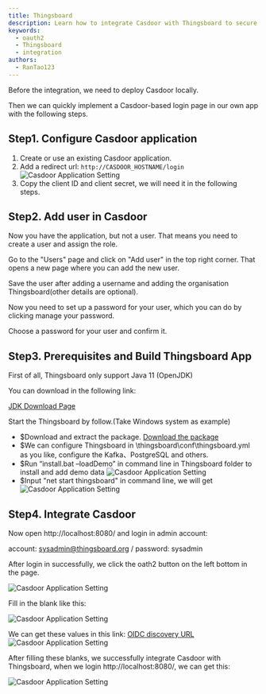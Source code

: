 ```yaml
---
title: Thingsboard
description: Learn how to integrate Casdoor with Thingsboard to secure your applications
keywords:
  - oauth2
  - Thingsboard
  - integration
authors:
  - RanTao123
---
```


Before the integration, we need to deploy Casdoor locally.

Then we can quickly implement a Casdoor-based login page in our own app with the following steps.

## Step1. Configure Casdoor application

1. Create or use an existing Casdoor application.
2. Add a redirect url: `http://CASDOOR_HOSTNAME/login` ![Casdoor Application Setting](/img/integration/java/Thingsboard/img_6.png)
3. Copy the client ID and client secret, we will need it in the following steps.

## Step2. Add user in Casdoor

Now you have the application, but not a user. That means you need to create a user and assign the role.

Go to the "Users" page and click on "Add user" in the top right corner. That opens a new page where you can add the new user.

Save the user after adding a username and adding the organisation Thingsboard(other details are optional).

Now you need to set up a password for your user, which you can do by clicking manage your password.

Choose a password for your user and confirm it.

## Step3. Prerequisites and Build Thingsboard App

First of all, Thingsboard only support Java 11 (OpenJDK)

You can download in the following link:

[JDK Download Page](https://adoptium.net/zh-CN/)

Start the Thingsboard by follow.(Take Windows system as example)

* $Download and extract the package. [Download the package](https://github.com/thingsboard/thingsboard/releases/download/v3.5/thingsboard-windows-3.5.zip)
* $We can configure Thingsboard in \thingsboard\conf\thingsboard.yml as you like, configure the Kafka、PostgreSQL and others.
* $Run “install.bat –loadDemo” in command line in Thingsboard folder to install and add demo data ![Casdoor Application Setting](/img/integration/java/Thingsboard/img_5.png)
* $Input "net start thingsboard" in command line, we will get ![Casdoor Application Setting](/img/integration/java/Thingsboard/img_4.png)

## Step4. Integrate Casdoor

Now open http://localhost:8080/ and login in admin account:

account: sysadmin@thingsboard.org / password: sysadmin

After login in successfully, we click the oath2 button on the left bottom in the page.

![Casdoor Application Setting](/img/integration/java/Thingsboard/img_3.png)

Fill in the blank like this:

![Casdoor Application Setting](/img/integration/java/Thingsboard/img_2.png)

We can get these values in this link: [OIDC discovery URL](https://casdoor.org/docs/how-to-connect/oidc-client#oidc-discovery/) ![Casdoor Application Setting](/img/integration/java/Thingsboard/img_1.png)

After filling these blanks, we successfully integrate Casdoor with Thingsboard, when we login http://localhost:8080/, we can get this:

![Casdoor Application Setting](/img/integration/java/Thingsboard/integrate.gif)
